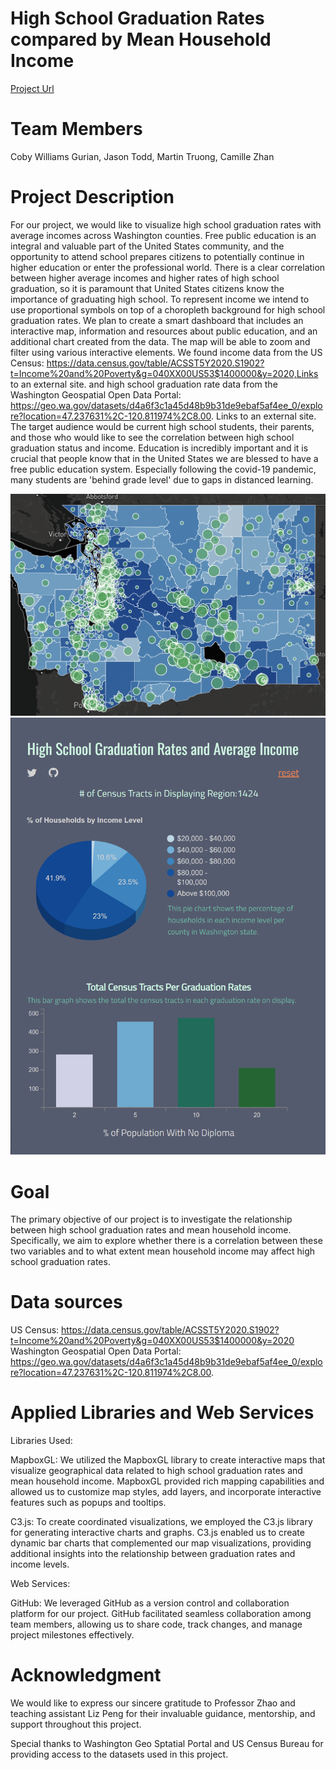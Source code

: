 # High School Graduation Rates compared by Mean Household Income

<a href="https://jason-simi.github.io/458_Graduation_Success/index.html"> Project Url </a>


# Team Members
Coby Williams Gurian, Jason Todd, Martin Truong, Camille Zhan

# Project Description 

For our project, we would like to visualize high school graduation rates with average incomes across Washington counties. Free public education is an integral and valuable part of the United States community, and the opportunity to attend school prepares citizens to potentially continue in higher education or enter the professional world. There is a clear correlation between higher average incomes and higher rates of high school graduation, so it is paramount that United States citizens know the importance of graduating high school. To represent income we intend to use proportional symbols on top of a choropleth background for high school graduation rates. We plan to create a smart dashboard that includes an interactive map, information and resources about public education, and an additional chart created from the data. The map will be able to zoom and filter using various interactive elements. We found income data from the US Census: https://data.census.gov/table/ACSST5Y2020.S1902?t=Income%20and%20Poverty&g=040XX00US53$1400000&y=2020,Links to an external site. and high school graduation rate data from the Washington Geospatial Open Data Portal: https://geo.wa.gov/datasets/d4a6f3c1a45d48b9b31de9ebaf5af4ee_0/explore?location=47.237631%2C-120.811974%2C8.00. Links to an external site. The target audience would be current high school students, their parents, and those who would like to see the correlation between high school graduation status and income. Education is incredibly important and it is crucial that people know that in the United States we are blessed to have a free public education system. Especially following the covid-19 pandemic, many students are 'behind grade level' due to gaps in distanced learning.


![Alt text](img/map.png)
![Alt text](img/dash_2.png)

# Goal

The primary objective of our project is to investigate the relationship between high school graduation rates and mean household income. Specifically, we aim to explore whether there is a correlation between these two variables and to what extent mean household income may affect high school graduation rates.

# Data sources

US Census: https://data.census.gov/table/ACSST5Y2020.S1902?t=Income%20and%20Poverty&g=040XX00US53$1400000&y=2020 
Washington Geospatial Open Data Portal: https://geo.wa.gov/datasets/d4a6f3c1a45d48b9b31de9ebaf5af4ee_0/explore?location=47.237631%2C-120.811974%2C8.00.

# Applied Libraries and Web Services

Libraries Used:

MapboxGL: We utilized the MapboxGL library to create interactive maps that visualize geographical data related to high school graduation rates and mean household income. MapboxGL provided rich mapping capabilities and allowed us to customize map styles, add layers, and incorporate interactive features such as popups and tooltips.

C3.js: To create coordinated visualizations, we employed the C3.js library for generating interactive charts and graphs. C3.js enabled us to create dynamic bar charts that complemented our map visualizations, providing additional insights into the relationship between graduation rates and income levels.

Web Services:

GitHub: We leveraged GitHub as a version control and collaboration platform for our project. GitHub facilitated seamless collaboration among team members, allowing us to share code, track changes, and manage project milestones effectively.

# Acknowledgment

We would like to express our sincere gratitude to Professor Zhao and teaching assistant Liz Peng for their invaluable guidance, mentorship, and support throughout this project.

Special thanks to Washington Geo Sptatial Portal and US Census Bureau for providing access to the datasets used in this project.


